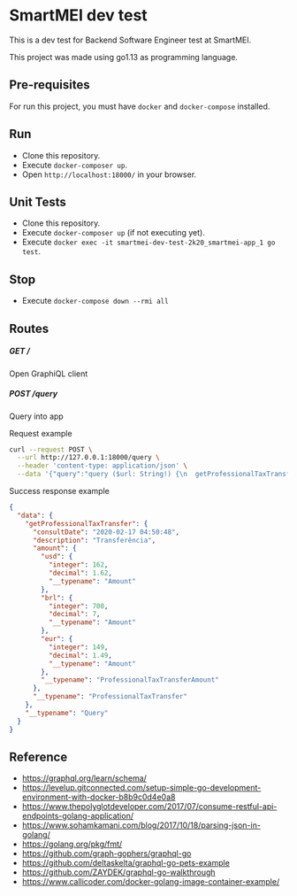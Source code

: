 SmartMEI dev test
=======

This is a dev test for Backend Software Engineer test at SmartMEI.

This project was made using go1.13 as programming language.

Pre-requisites
------

For run this project, you must have `docker` and `docker-compose` installed.

Run
------

* Clone this repository.
* Execute `docker-composer up`.
* Open `http://localhost:18000/` in your browser.

Unit Tests
------  
* Clone this repository.
* Execute `docker-composer up` (if not executing yet).
* Execute `docker exec -it smartmei-dev-test-2k20_smartmei-app_1 go test`.

Stop
------
* Execute `docker-compose down --rmi all`

Routes
------

##### GET /

Open GraphiQL client

##### POST /query

Query into app

Request example
```bash
curl --request POST \
  --url http://127.0.0.1:18000/query \
  --header 'content-type: application/json' \
  --data '{"query":"query ($url: String!) {\n  getProfessionalTaxTransfer(Url: $url) {\n    consultDate\n    description\n    amount {\n      usd {\n        integer\n        decimal\n        __typename\n      }\n      brl {\n        integer\n        decimal\n        __typename\n      }\n      eur {\n        integer\n        decimal\n        __typename\n      }\n      __typename\n    }\n    __typename\n  }\n  __typename\n}\n","variables":{"url":"https://www.smartmei.com.br/#planos-e-tarifas"}}'
```

Success response example
```json
{
  "data": {
    "getProfessionalTaxTransfer": {
      "consultDate": "2020-02-17 04:50:48",
      "description": "Transferência",
      "amount": {
        "usd": {
          "integer": 162,
          "decimal": 1.62,
          "__typename": "Amount"
        },
        "brl": {
          "integer": 700,
          "decimal": 7,
          "__typename": "Amount"
        },
        "eur": {
          "integer": 149,
          "decimal": 1.49,
          "__typename": "Amount"
        },
        "__typename": "ProfessionalTaxTransferAmount"
      },
      "__typename": "ProfessionalTaxTransfer"
    },
    "__typename": "Query"
  }
}
```

Reference
------
* https://graphql.org/learn/schema/
* https://levelup.gitconnected.com/setup-simple-go-development-environment-with-docker-b8b9c0d4e0a8
* https://www.thepolyglotdeveloper.com/2017/07/consume-restful-api-endpoints-golang-application/
* https://www.sohamkamani.com/blog/2017/10/18/parsing-json-in-golang/
* https://golang.org/pkg/fmt/
* https://github.com/graph-gophers/graphql-go
* https://github.com/deltaskelta/graphql-go-pets-example
* https://github.com/ZAYDEK/graphql-go-walkthrough
* https://www.callicoder.com/docker-golang-image-container-example/